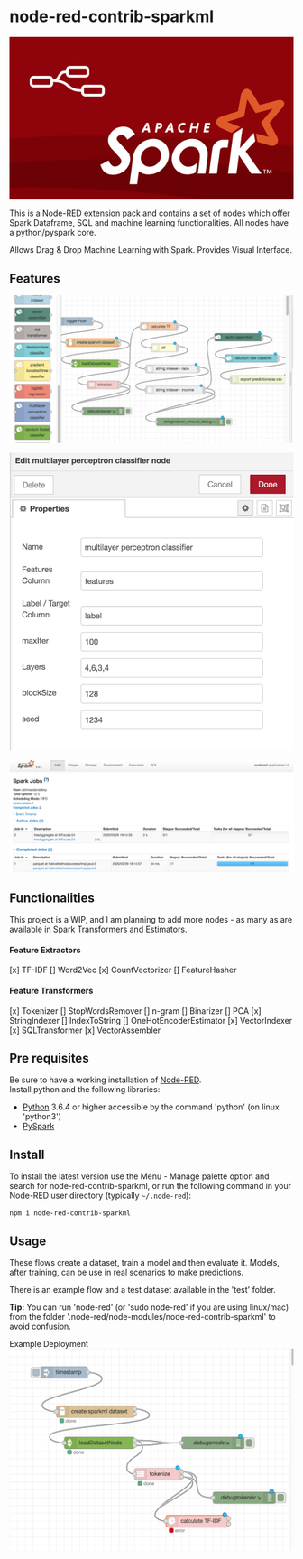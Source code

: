 # node-red-contrib-sparkml
![Logo](https://github.com/alivcor/node-red-contrib-sparkml/raw/master/images/logo.png "Logo")

This is a Node-RED extension pack and contains a set of nodes which offer Spark Dataframe, SQL and machine learning functionalities. All nodes have a python/pyspark core.

Allows Drag & Drop Machine Learning with Spark. Provides Visual Interface.

## Features

![Drag Drop Spark ML](https://github.com/alivcor/node-red-contrib-sparkml/raw/master/images/drag_drop_sparkml.png "drag_drop_sparkml")

![Choose HyperParameters](https://github.com/alivcor/node-red-contrib-sparkml/raw/master/images/parameters_ui.png "parameters_ui")

![Monitor Progress on Spark](https://github.com/alivcor/node-red-contrib-sparkml/raw/master/images/spark_ui.png "spark_ui")

## Functionalities

This project is a WIP, and I am planning to add more nodes - as many as are available in Spark Transformers and Estimators.

#### Feature Extractors
[x] TF-IDF
[] Word2Vec
[x] CountVectorizer
[] FeatureHasher

#### Feature Transformers
[x] Tokenizer
[] StopWordsRemover
[] n-gram
[] Binarizer
[] PCA
[x] StringIndexer
[] IndexToString
[] OneHotEncoderEstimator
[x] VectorIndexer
[x] SQLTransformer
[x] VectorAssembler

## Pre requisites
Be sure to have a working installation of [Node-RED](https://nodered.org/ "Node-RED").  
Install python and the following libraries:
* [Python](https://www.python.org/ "Python") 3.6.4 or higher accessible by the command 'python' (on linux 'python3')
* [PySpark](https://spark.apache.org/ "PySpark")

## Install
To install the latest version use the Menu - Manage palette option and search for node-red-contrib-sparkml, or run the following command in your Node-RED user directory (typically `~/.node-red`):

    npm i node-red-contrib-sparkml


## Usage
These flows create a dataset, train a model and then evaluate it. Models, after training, can be use in real scenarios to make predictions.

There is an example flow and a test dataset available in the 'test' folder. 
  
**Tip:** You can run 'node-red' (or 'sudo node-red' if you are using linux/mac) from the folder '.node-red/node-modules/node-red-contrib-sparkml' to avoid confusion.

Example Deployment
![Deployment](https://github.com/alivcor/node-red-contrib-sparkml/raw/master/images/example_flow.png "Deployment")

